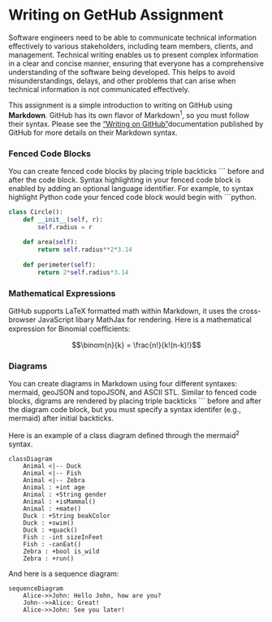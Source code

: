 # Writing on GetHub Assignment

Software engineers need to be able to communicate technical information effectively to various stakeholders, including team members, clients, and management. Technical writing enables us to present complex information in a clear and concise manner, ensuring that everyone has a comprehensive understanding of the software being developed. This helps to avoid misunderstandings, delays, and other problems that can arise when technical information is not communicated effectively. 

This assignment is a simple introduction to writing on GitHub using **Markdown**. GitHub has its own flavor of Markdown<sup>1</sup>, so you must follow their syntax. Please see the [“Writing on GitHub”](https://docs.github.com/en/get-started/writing-on-github)documentation published by GitHub for more details on their Markdown syntax.

### Fenced Code Blocks

You can create fenced code blocks by placing triple backticks \`\`\` before and after the code block. Syntax highlighting in your fenced code block is enabled by adding an optional language identifier. For example, to syntax highlight Python code your fenced code block would begin with \`\`\`python.

```python
class Circle():
    def __init__(self, r):
        self.radius = r
        
    def area(self):
        return self.radius**2*3.14
        
    def perimeter(self):
        return 2*self.radius*3.14
```

### Mathematical Expressions

GitHub supports LaTeX formatted math within Markdown, it uses the cross-browser
JavaScript libary MathJax for rendering. Here is a mathematical expression for Binomial coeﬀicients:

```math
\binom{n}{k} = \frac{n!}{k!(n-k)!}
```
### Diagrams

You can create diagrams in Markdown using four different syntaxes: mermaid, geoJSON and topoJSON, and ASCII STL. Similar to fenced code blocks, digrams are rendered by placing triple backticks \`\`\` before and after the diagram code block, but you must specify a syntax identifer (e.g., mermaid) after initial backticks.

Here is an example of a class diagram defined through the mermaid<sup>2</sup> syntax.

```mermaid
classDiagram
    Animal <|-- Duck
    Animal <|-- Fish
    Animal <|-- Zebra
    Animal : +int age
    Animal : +String gender
    Animal : +isMammal()
    Animal : +mate()
    Duck : +String beakColor
    Duck : +swim()
    Duck : +quack()
    Fish : -int sizeInFeet
    Fish : -canEat()
    Zebra : +bool is_wild
    Zebra : +run()

```

And here is a sequence diagram:

```mermaid
sequenceDiagram
    Alice->>John: Hello John, how are you?
    John-->>Alice: Great!
    Alice->>John: See you later!
```
